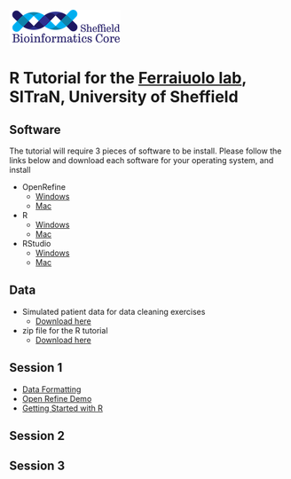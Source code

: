 ![](logo-sm.png)

# R Tutorial for the [Ferraiuolo lab](http://sitran.org/people/dr-laura-ferraiuolo/), SITraN, University of Sheffield

## Software

The tutorial will require 3 pieces of software to be install. Please follow the links below and download each software for your operating system, and install

- OpenRefine
    + [Windows](https://github.com/OpenRefine/OpenRefine/releases/download/2.8/openrefine-win-2.8.zip)
    + [Mac](https://github.com/OpenRefine/OpenRefine/releases/download/2.8/openrefine-mac-2.8.dmg)
- R
    + [Windows](https://cran.r-project.org/bin/windows/base/R-3.6.0-win.exe)
    + [Mac](https://cran.r-project.org/bin/macosx/R-3.6.0.pkg)
- RStudio
    + [Windows](https://download1.rstudio.org/desktop/windows/RStudio-1.2.1335.exe)
    + [Mac](https://download1.rstudio.org/desktop/macos/RStudio-1.2.1335.dmg)
    
## Data

- Simulated patient data for data cleaning exercises
    + [Download here](patient-data.csv)
- zip file for the R tutorial
    + [Download here](http://sbc.shef.ac.uk/workshops/2019-03-29-r/CourseData.zip)

## Session 1

- [Data Formatting](http://sbc.shef.ac.uk/data-formatting/slides)
- [Open Refine Demo](https://datachampcam.github.io/refine-demo/demo)
- [Getting Started with R](part1.nb.html)

## Session 2


## Session 3
